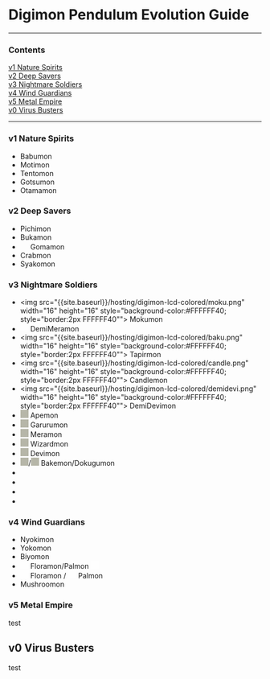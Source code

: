 # Digimon Pendulum Evolution Guide
-----
### Contents

[v1 Nature Spirits](#v1-nature-spirits)  
[v2 Deep Savers](#v2-deep-savers)  
[v3 Nightmare Soldiers](#v3-nightmare-soldiers)  
[v4 Wind Guardians](#v4-wind-guardians)  
[v5 Metal Empire](#v5-metal-empire)  
[v0 Virus Busters](#v0-virus-busters)  

-----

### v1 Nature Spirits

- Babumon
- Motimon
- Tentomon
- Gotsumon
- Otamamon

### v2 Deep Savers

- Pichimon
- Bukamon
- <img src="{{site.baseurl}}/hosting/digimon-lcd-colored/goma.png" width="16" height="16"> Gomamon
- Crabmon
- Syakomon

### v3 Nightmare Soldiers

- <img src="{{site.baseurl}}/hosting/digimon-lcd-colored/moku.png" width="16" height="16" style="background-color:#FFFFFF40; style="border:2px FFFFFF40""> Mokumon
- <img src="{{site.baseurl}}/hosting/digimon-lcd-colored/demimera.png" width="16" height="16" style="background-color:#FFFFFF40;" style="border:2px FFFFFF40"> DemiMeramon
- <img src="{{site.baseurl}}/hosting/digimon-lcd-colored/baku.png" width="16" height="16" style="background-color:#FFFFFF40; style="border:2px FFFFFF40""> Tapirmon
- <img src="{{site.baseurl}}/hosting/digimon-lcd-colored/candle.png" width="16" height="16" style="background-color:#FFFFFF40; style="border:2px FFFFFF40""> Candlemon
- <img src="{{site.baseurl}}/hosting/digimon-lcd-colored/demidevi.png" width="16" height="16" style="background-color:#FFFFFF40; style="border:2px FFFFFF40""> DemiDevimon
- <img src="{{site.baseurl}}/hosting/digimon-lcd-colored/ape.png" width="16" height="16" style="background-color:#b6b6a8;"> Apemon
- <img src="{{site.baseurl}}/hosting/digimon-lcd-colored/garuru.png" width="16" height="16" style="background-color:#b6b6a8;"> Garurumon
- <img src="{{site.baseurl}}/hosting/digimon-lcd-colored/mera.png" width="16" height="16" style="background-color:#b6b6a8;"> Meramon
- <img src="{{site.baseurl}}/hosting/digimon-lcd-colored/wizard.png" width="16" height="16" style="background-color:#b6b6a8;"> Wizardmon
- <img src="{{site.baseurl}}/hosting/digimon-lcd-colored/devi.png" width="16" height="16" style="background-color:#b6b6a8;"> Devimon
- <img src="{{site.baseurl}}/hosting/digimon-lcd-colored/bake.png" width="16" height="16" style="background-color:#b6b6a8;">/<img src="{{site.baseurl}}/hosting/digimon-lcd-colored/dokugu.png" width="16" height="16" style="background-color:#b6b6a8;"> Bakemon/Dokugumon
- <img src="{{site.baseurl}}/hosting/digimon-lcd-colored/.png" width="16" height="16">
- <img src="{{site.baseurl}}/hosting/digimon-lcd-colored/.png" width="16" height="16">
- <img src="{{site.baseurl}}/hosting/digimon-lcd-colored/.png" width="16" height="16">
- <img src="{{site.baseurl}}/hosting/digimon-lcd-colored/.png" width="16" height="16">

### v4 Wind Guardians

- Nyokimon
- Yokomon
- Biyomon
- <img src="{{site.baseurl}}/hosting/digimon-lcd-colored/flora.png" width="16" height="16" style="background-color:#FFFFFF40;"> Floramon/Palmon <img src="{{site.baseurl}}/hosting/digimon-lcd-colored/pal.png" width="16" height="16" style="background-color:#FFFFFF40;">
- <img src="{{site.baseurl}}/hosting/digimon-lcd-colored/flora.png" width="16" height="16" style="background-color:#FFFFFF40;"> Floramon / <img src="{{site.baseurl}}/hosting/digimon-lcd-colored/pal.png" width="16" height="16" style="background-color:#FFFFFF40;"> Palmon
- Mushroomon

### v5 Metal Empire

test

## v0 Virus Busters

test
